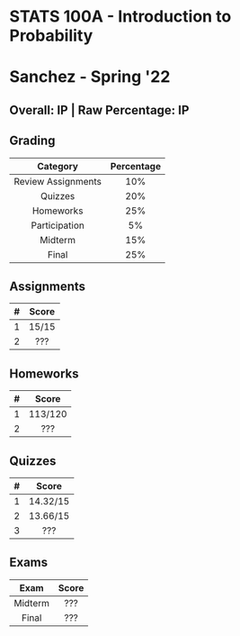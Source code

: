 # STATS 100A - Introduction to Probability

# Sanchez - Spring '22

## Overall: IP | Raw Percentage: IP

## Grading

|      Category      | Percentage |
| :----------------: | :--------: |
| Review Assignments |    10%     |
|      Quizzes       |    20%     |
|     Homeworks      |    25%     |
|   Participation    |     5%     |
|      Midterm       |    15%     |
|       Final        |    25%     |

## Assignments

|  #   | Score |
| :--: | :---: |
|  1   | 15/15 |
|  2   |  ???  |



## Homeworks

|  #   |  Score  |
| :--: | :-----: |
|  1   | 113/120 |
|  2   |   ???   |

## Quizzes

|  #   |  Score   |
| :--: | :------: |
|  1   | 14.32/15 |
|  2   | 13.66/15 |
|  3   |   ???    |

## Exams

|  Exam   | Score |
| :-----: | :---: |
| Midterm |  ???  |
|  Final  |  ???  |

